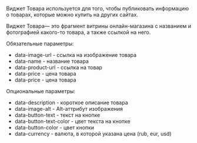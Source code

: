 Виджет Товара используется для того, чтобы публиковать информацию о товарах, которые можно купить на других сайтах.
 
Виджет Товара— это фрагмент витрины онлайн-магазина с названием и фотографией какого-то товара, а также ссылкой на него. 
 
 
Обязательные параметры:

* data-image-url - ссылка на изображение товара
* data-name - название товара
* data-product-url - ссылка на товар
* data-price - цена товара
* data-price - цена товара

Опциональные параметры:

* data-description - короткое описание товара
* data-image-alt - Alt-аттрибут изображения
* data-button-text - текст на кнопке
* data-button-text-color - цвет текста на кнопке
* data-button-color - цвет кнопки
* data-currency - валюта, в которой указана цена (rub, eur, usd)